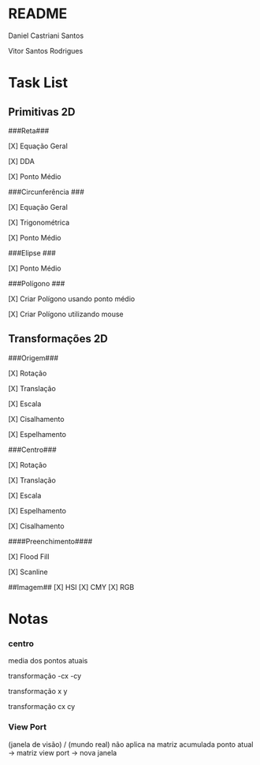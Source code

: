 # README #

Daniel Castriani Santos

Vitor Santos Rodrigues 

# Task List #

## Primitivas 2D ##

###Reta###

[X] Equação Geral

[X] DDA

[X] Ponto Médio

###Circunferência ###

[X] Equação Geral

[X] Trigonométrica

[X] Ponto Médio

###Elipse ###

[X] Ponto Médio

###Polígono ###

[X] Criar Polígono usando ponto médio

[X] Criar Polígono utilizando mouse

## Transformações 2D ##

###Origem###

[X] Rotação

[X] Translação

[X] Escala

[X] Cisalhamento

[X] Espelhamento

###Centro###

[X] Rotação

[X] Translação

[X] Escala

[X] Espelhamento

[X] Cisalhamento

####Preenchimento####

[X] Flood Fill

[X] Scanline

##Imagem##
[X] HSI
[X] CMY
[X] RGB

# Notas #
### centro ###
media dos pontos atuais

transformação -cx -cy

transformação x y

transformação cx cy

### View Port ###

(janela de visão) / (mundo real)
não aplica na matriz acumulada
ponto atual -> matriz view port -> nova janela
